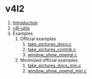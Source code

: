 # v4l2

1.  [Introduction](introduction.md)
1.  [v4l-utils](v4l-utils.md)
1.  Examples
    1.  Official examples
        1. [take_pictures_docs.c](take_pictures_docs.c)
        1. [take_pictures_contrib.c](take_pictures_contrib.c)
        1. [window_show_opengl.c](window_show_opengl.c)
    1.  Minimized official examples
        1. [take_pictures_docs_min.c](take_pictures_docs_min.c)
        1. [window_show_opengl_min.c](window_show_opengl_min.c)
